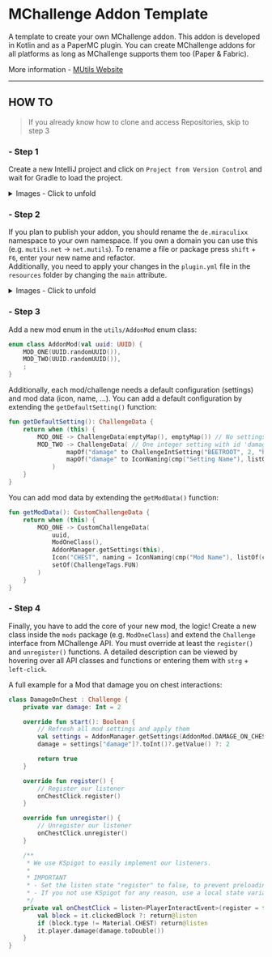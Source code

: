 # MChallenge Addon Template
A template to create your own MChallenge addon. 
This addon is developed in Kotlin and as a PaperMC plugin.
You can create MChallenge addons for all platforms as long as MChallenge supports them too (Paper & Fabric).

More information - [MUtils Website](https://mutils.net)

---

## HOW TO
>If you already know how to clone and access Repositories, skip to step 3

### - Step 1
Create a new IntelliJ project and click on `Project from Version Control` and wait for Gradle to load the project.<br>
<details><summary>Images - Click to unfold</summary>
<img src="https://static.mutils.de/img/Tutorial-CreateVC.png" width="60%">
</details>

### - Step 2
If you plan to publish your addon, you should rename the ``de.miraculixx`` namespace to your own namespace. If you own a domain you can use this (e.g. ``mutils.net`` -> ``net.mutils``).
To rename a file or package press ``shift`` + `F6`, enter your new name and refactor.<br>
Additionally, you need to apply your changes in the `plugin.yml` file in the ``resources`` folder by changing the `main` attribute.
<details><summary>Images - Click to unfold</summary>
Rename a package or file<br>
<img src="https://static.mutils.de/img/Tutorial-Rename.png" width="50%"><br>---<br>
Change the main attribute<br>
<img src="https://static.mutils.de/img/Tutorial-PluginYML.png" width="50%"><br>

</details>

### - Step 3
Add a new mod enum in the ``utils/AddonMod`` enum class:
```kotlin
enum class AddonMod(val uuid: UUID) {
    MOD_ONE(UUID.randomUUID()),
    MOD_TWO(UUID.randomUUID()),
    ;
}
```
Additionally, each mod/challenge needs a default configuration (settings) and mod data (icon, name, ...). 
You can add a default configuration by extending the ``getDefaultSetting()`` function:
````kotlin
fun getDefaultSetting(): ChallengeData {
    return when (this) {
        MOD_ONE -> ChallengeData(emptyMap(), emptyMap()) // No settings
        MOD_TWO -> ChallengeData( // One integer setting with id 'damage'
                mapOf("damage" to ChallengeIntSetting("BEETROOT", 2, "hp", min = 1, max = 20)), // Setting data
                mapOf("damage" to IconNaming(cmp("Setting Name"), listOf(cmp("Setting Lore")))), // Setting display
            )
    }
}
````
You can add mod data by extending the ``getModData()`` function:
````kotlin
fun getModData(): CustomChallengeData {
    return when (this) {
        MOD_ONE -> CustomChallengeData(
            uuid,
            ModOneClass(),
            AddonManager.getSettings(this),
            Icon("CHEST", naming = IconNaming(cmp("Mod Name"), listOf(cmp("Mod Description")))),
            setOf(ChallengeTags.FUN)
        )
    }
}
````

### - Step 4
Finally, you have to add the core of your new mod, the logic! Create a new class inside the ``mods`` package (e.g. `ModOneClass`) and extend the `Challenge` interface from MChallenge API.
You must override at least the ``register()`` and `unregister()` functions. A detailed description can be viewed by hovering over all API classes and functions or entering them with `strg` + `left-click`.

A full example for a Mod that damage you on chest interactions:
````kotlin
class DamageOnChest : Challenge {
    private var damage: Int = 2

    override fun start(): Boolean {
        // Refresh all mod settings and apply them
        val settings = AddonManager.getSettings(AddonMod.DAMAGE_ON_CHEST_CLICK).settings
        damage = settings["damage"]?.toInt()?.getValue() ?: 2

        return true
    }

    override fun register() {
        // Register our listener
        onChestClick.register()
    }

    override fun unregister() {
        // Unregister our listener
        onChestClick.unregister()
    }

    /**
     * We use KSpigot to easily implement our listeners.
     * 
     * IMPORTANT
     * - Set the listen state "register" to false, to prevent preloading the listener!
     * - If you not use KSpigot for any reason, use a local state variable that toggles on and off in [register] and [unregister] and check the state at the start of your listener
     */
    private val onChestClick = listen<PlayerInteractEvent>(register = false) {
        val block = it.clickedBlock ?: return@listen
        if (block.type != Material.CHEST) return@listen
        it.player.damage(damage.toDouble())
    }
}
````
